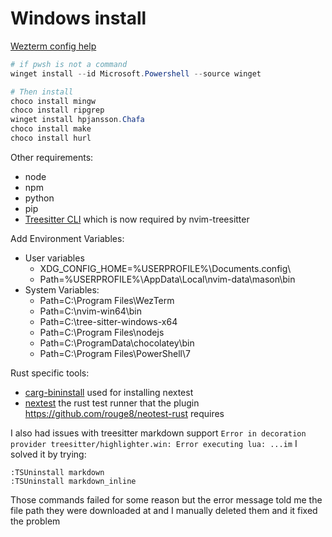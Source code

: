 # Windows install

[Wezterm config help](https://gilbertsanchez.com/posts/my-terminal-wezterm/)

```ps1
# if pwsh is not a command
winget install --id Microsoft.Powershell --source winget

# Then install
choco install mingw
choco install ripgrep
winget install hpjansson.Chafa
choco install make
choco install hurl
```

Other requirements:

- node
- npm
- python
- pip
- [Treesitter CLI](https://github.com/tree-sitter/tree-sitter) which is now required by nvim-treesitter

Add Environment Variables:

- User variables
  - XDG_CONFIG_HOME=%USERPROFILE%\Documents\.config\
  - Path=%USERPROFILE%\AppData\Local\nvim-data\mason\bin
- System Variables:
  - Path=C:\Program Files\WezTerm
  - Path=C:\nvim-win64\bin
  - Path=C:\tree-sitter-windows-x64
  - Path=C:\Program Files\nodejs
  - Path=C:\ProgramData\chocolatey\bin
  - Path=C:\Program Files\PowerShell\7

Rust specific tools:

- [carg-bininstall](https://github.com/cargo-bins/cargo-binstall) used for installing nextest
- [nextest](https://nexte.st/) the rust test runner that the plugin https://github.com/rouge8/neotest-rust requires

I also had issues with treesitter markdown support `Error in decoration provider treesitter/highlighter.win: Error executing lua: ...im`
I solved it by trying:

```
:TSUninstall markdown
:TSUninstall markdown_inline
```

Those commands failed for some reason but the error message told me the file path they
were downloaded at and I manually deleted them and it fixed the problem
